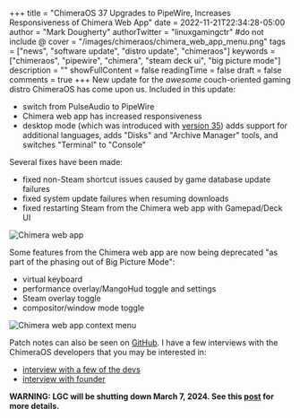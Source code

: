 +++
title = "ChimeraOS 37 Upgrades to PipeWire, Increases Responsiveness of Chimera Web App"
date = 2022-11-21T22:34:28-05:00
author = "Mark Dougherty"
authorTwitter = "linuxgamingctr" #do not include @
cover = "/images/chimeraos/chimera_web_app_menu.png"
tags = ["news", "software update", "distro update", "chimeraos"]
keywords = ["chimeraos", "pipewire", "chimera", "steam deck ui", "big picture mode"]
description = ""
showFullContent = false
readingTime = false
draft = false
comments = true
+++
New update for the *awesome* couch-oriented gaming distro ChimeraOS has come upon us. Included in this update:
- switch from PulseAudio to PipeWire
- Chimera web app has increased responsiveness
- desktop mode (which was introduced with [version 35](https://linuxgamingcentral.com/posts/chimeraos-35/)) adds support for additional languages, adds "Disks" and "Archive Manager" tools, and switches "Terminal" to "Console"

Several fixes have been made:
- fixed non-Steam shortcut issues caused by game database update failures
- fixed system update failures when resuming downloads
- fixed restarting Steam from the Chimera web app with Gamepad/Deck UI

![Chimera web app](/images/chimeraos/chimera_web_app_flatpaks.jpg)

Some features from the Chimera web app are now being deprecated "as part of the phasing out of Big Picture Mode":
- virtual keyboard
- performance overlay/MangoHud toggle and settings
- Steam overlay toggle
- compositor/window mode toggle

![Chimera web app context menu](/images/chimeraos/context_menu.png)

Patch notes can also be seen on [GitHub](https://github.com/ChimeraOS/chimeraos/wiki/Release-Notes#chimeraos-37-2022-11-22). I have a few interviews with the ChimeraOS developers that you may be interested in:
- [interview with a few of the devs](https://linuxgamingcentral.com/posts/interview-with-chimeraos-devs/)
- [interview with founder](https://linuxgamingcentral.com/posts/interview_with_chimeraos_dev/)

**WARNING: LGC will be shutting down March 7, 2024. See this [post](https://linuxgamingcentral.com/posts/the-end-of-lgc/) for more details.**
